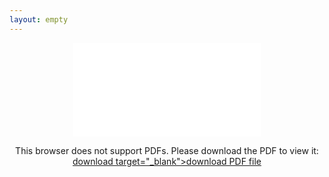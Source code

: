 ```yaml
---
layout: empty
---
```

<center>
<object data="/iniziative/sopravvivenzadalbasso/controguide/codrosso20.pdf" type="application/pdf" width="1280px" height="1280px">
    <embed src="/iniziative/sopravvivenzadalbasso/controguide/sds20.pdf">
        <p>This browser does not support PDFs. Please download the PDF to view it: <a href="https://studentidisinistra.it/iniziative/sopravvivenzadalbasso/controguide/sds20.pdf"> download target="_blank">download PDF file</a>
  </embed>
</object>
</center>
